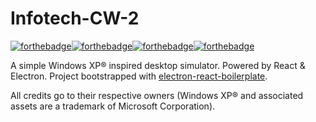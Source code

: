 # Infotech-CW-2
[![forthebadge](https://forthebadge.com/images/badges/made-with-typescript.svg)](https://forthebadge.com)[![forthebadge](https://forthebadge.com/images/badges/designed-in-ms-paint.svg)](https://forthebadge.com)[![forthebadge](https://forthebadge.com/images/badges/60-percent-of-the-time-works-every-time.svg)](https://forthebadge.com)[![forthebadge](https://forthebadge.com/images/badges/0-percent-optimized.svg)](https://forthebadge.com)

A simple Windows XP® inspired desktop simulator.
Powered by React & Electron. Project bootstrapped with [electron-react-boilerplate](https://github.com/electron-react-boilerplate/electron-react-boilerplate).

All credits go to their respective owners (Windows XP® and associated assets are a trademark of Microsoft Corporation).
